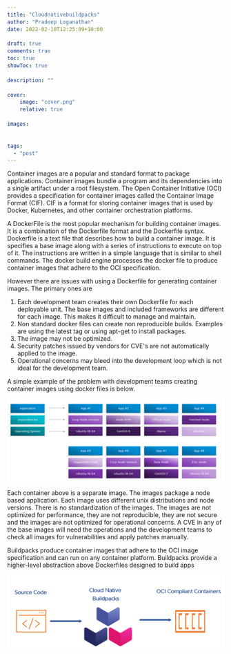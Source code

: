```yaml
---
title: "Cloudnativebuildpacks"
author: "Pradeep Loganathan"
date: 2022-02-10T12:25:09+10:00

draft: true
comments: true
toc: true
showToc: true

description: ""

cover:
    image: "cover.png"
    relative: true

images:


tags:
  - "post"
---
```


Container images are a popular and standard format to package applications. Container images bundle a program and its dependencies into a single artifact under a root filesystem.  The Open Container Initiative (OCI) provides a specification for container images called the Container Image Format (CIF). CIF is a format for storing container images that is used by Docker, Kubernetes, and other container orchestration platforms.

A DockerFile is the most popular mechanism for building container images. It is a combination of the Dockerfile format and the Dockerfile syntax. Dockerfile is a text file that describes how to build a container image. It is specifies a base image along with a series of instructions to execute on top of it. The instructions are written in a simple language that is similar to shell commands. The docker build engine processes  the docker file to produce container images that adhere to the OCI specification.

However there are issues with using a Dockerfile for generating container images. The primary ones are

1. Each development team creates their own Dockerfile for each deployable unit. The base images and included frameworks are different for each image. This makes it difficult to manage and maintain.
2. Non standard docker files can create non reproducible builds. Examples are using the latest tag or using apt-get to install packages.
3. The image may not be optimized.
4. Security patches issued by vendors for CVE's are not automatically applied to the image.
5. Operational concerns may bleed into the development loop which is not ideal for the development team.

A simple example of the problem with development teams creating container images using docker files is below.

![Individual Docker files](images/Independent-docker-files.png)

Each container above is a separate image. The images package a node based application. Each image uses different unix distributions and node versions. There is no standardization of the images. The images are not optimized for performance, they are not reproducible, they are not secure and the images are not optimized for operational concerns. A CVE in any of the base images will need the operations and the development teams to check all images for vulnerabilities and apply patches manually.

Buildpacks produce container images that adhere to the OCI image specification and can run on any container platform. 
Buildpacks provide a higher-level abstraction above Dockerfiles designed to build apps

[//]: # (https://www.padok.fr/en/blog/container-docker-oci)
[//]: # (https://aws.amazon.com/blogs/containers/creating-container-images-with-cloud-native-buildpacks-using-aws-codebuild-and-aws-codepipeline/)


![Build OCI Containers](images/Cloud-native-buildpack.png)
